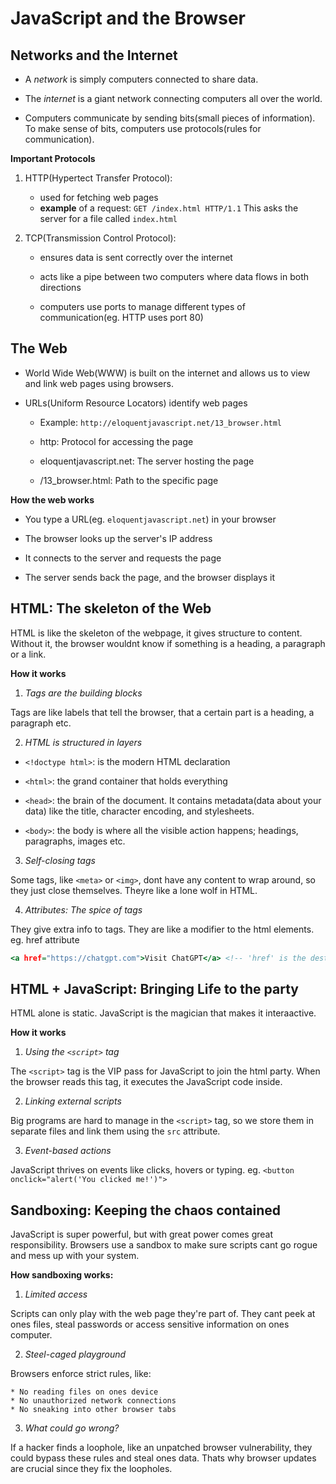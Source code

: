 # JavaScript and the Browser

## Networks and the Internet

* A *network* is simply computers connected to share data.

* The *internet* is a giant network connecting computers all over the world.

* Computers communicate by sending bits(small pieces of information). To make sense of bits, computers use protocols(rules for communication).


**Important Protocols**

1. HTTP(Hypertect Transfer Protocol):
    - used for fetching web pages
    - **example** of a request:
    `GET /index.html HTTP/1.1`
    This asks the server for a file called `index.html`

2. TCP(Transmission Control Protocol):

    - ensures data is sent correctly over the internet

    - acts like a pipe between two computers where data flows in both directions

    - computers use ports to manage different types of communication(eg. HTTP uses port 80)


## The Web

* World Wide Web(WWW) is built on the internet and allows us to view and link web pages using browsers.

* URLs(Uniform Resource Locators) identify web pages

    - Example:
    `http://eloquentjavascript.net/13_browser.html`

    - http: Protocol for accessing the page

    - eloquentjavascript.net: The server hosting the page

    - /13_browser.html: Path to the specific page


**How the web works**

* You type a URL(eg. `eloquentjavascript.net`) in your browser

* The browser looks up the server's IP address

* It connects to the server and requests the page

* The server sends back the page, and the browser displays it


## HTML: The skeleton of the Web

HTML is like the skeleton of the webpage, it gives structure to content. Without it, the browser wouldnt know if something is a heading, a paragraph or a link.

**How it works**

1. *Tags are the building blocks*

Tags are like labels that tell the browser, that a certain part is a heading, a paragraph etc.

2. *HTML is structured in layers*

* `<!doctype html>`: is the modern HTML declaration

* `<html>`: the grand container that holds everything

* `<head>`: the brain of the document. It contains metadata(data about your data) like the title, character encoding, and stylesheets.

* `<body>`: the body is where all the visible action happens; headings, paragraphs, images etc.

3. *Self-closing tags*

Some tags, like `<meta>` or `<img>`, dont have any content to wrap around, so they just close themselves. Theyre like a lone wolf in HTML.

4. *Attributes: The spice of tags*

They give extra info to tags. They are like a modifier to the html elements. eg. href attribute

```htm
<a href="https://chatgpt.com">Visit ChatGPT</a> <!-- 'href' is the destination -->
```


## HTML + JavaScript: Bringing Life to the party

HTML alone is static. JavaScript is the magician that makes it interaactive.

**How it works**

1. *Using the `<script>` tag*

The `<script>` tag is the VIP pass for JavaScript to join the html party. When the browser reads this tag, it executes the JavaScript code inside.

2. *Linking external scripts*

Big programs are hard to manage in the `<script>` tag, so we store them in separate files and link them using the `src` attribute.

3. *Event-based actions*

JavaScript thrives on events like clicks, hovers or typing. eg.
`<button onclick="alert('You clicked me!')">`


## Sandboxing: Keeping the chaos contained

JavaScript is super powerful, but with great power comes great responsibility. Browsers use a sandbox to make sure scripts cant go rogue and mess up with your system.

**How sandboxing works:**

1. *Limited access*

Scripts can only play with the web page they're part of. They cant peek at ones files, steal passwords or access sensitive information on ones computer.

2. *Steel-caged playground*

Browsers enforce strict rules, like:
    
    * No reading files on ones device
    * No unauthorized network connections
    * No sneaking into other browser tabs

3. *What could go wrong?*

If a hacker finds a loophole, like an unpatched browser vulnerability, they could bypass these rules and steal ones data. Thats why browser updates are crucial since they fix the loopholes.

